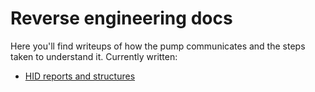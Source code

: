 # Reverse engineering docs

Here you'll find writeups of how the pump communicates and the steps taken to understand it. Currently written:

* [HID reports and structures](reports-and-structures.md)

